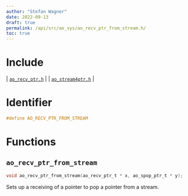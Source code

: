 ```yaml
---
author: "Stefan Wagner"
date: 2022-09-13
draft: true
permalink: /api/src/ao_sys/ao_recv_ptr_from_stream.h/
toc: true
---
```


# Include

| [`ao_recv_ptr.h`](ao_recv_ptr.h.md) |
| [`ao_stream4ptr.h`](ao_stream4ptr.h.md) |

# Identifier

```c
#define AO_RECV_PTR_FROM_STREAM
```

# Functions

## `ao_recv_ptr_from_stream`

```c
void ao_recv_ptr_from_stream(ao_recv_ptr_t * x, ao_spop_ptr_t * y);
```

Sets up a receiving of a pointer to pop a pointer from a stream.

